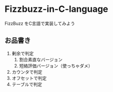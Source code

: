 # Fizzbuzz-in-C-language
FizzBuzz をC言語で実装してみよう
## お品書き
1. 剰余で判定
   1. 割合素直なバージョン
   1. 短絡評価バージョン（使っちゃダメ）
1. カウンタで判定
1. オフセットで判定
1. テーブルで判定
